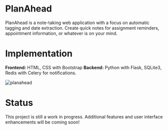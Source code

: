 # PlanAhead
PlanAhead is a note-taking web application with a focus on automatic tagging and date extraction. Create quick notes for assignment reminders, appointment information, or whatever is on your mind.

# Implementation
**Frontend:** HTML, CSS with Bootstrap
**Backend:** Python with Flask, SQLite3, Redis with Celery for notifications.

![planahead](https://github.com/Gabgra11/PlanAhead/assets/67012676/ba1777b5-6539-4e0b-9e07-d9899a1478a5)

# Status
This project is still a work in progress. Additional features and user interface enhancements will be coming soon!
